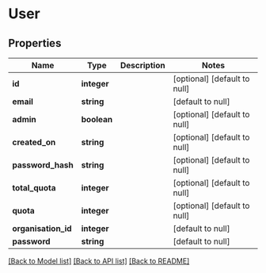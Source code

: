 # User

## Properties
Name | Type | Description | Notes
------------ | ------------- | ------------- | -------------
**id** | **integer** |  | [optional] [default to null]
**email** | **string** |  | [default to null]
**admin** | **boolean** |  | [optional] [default to null]
**created_on** | **string** |  | [optional] [default to null]
**password_hash** | **string** |  | [optional] [default to null]
**total_quota** | **integer** |  | [optional] [default to null]
**quota** | **integer** |  | [optional] [default to null]
**organisation_id** | **integer** |  | [default to null]
**password** | **string** |  | [default to null]

[[Back to Model list]](../README.md#documentation-for-models) [[Back to API list]](../README.md#documentation-for-api-endpoints) [[Back to README]](../README.md)


